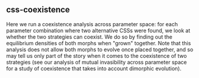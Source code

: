 ## css-coexistence

Here we run a coexistence analysis across parameter space: for each parameter combination where two alternative CSSs were found, we look at whether the two strategies can coexist. We do so by finding out the equilibrium densities of both morphs when "grown" together. Note that this analysis does not allow both morphs to evolve once placed together, and so may tell us only part of the story when it comes to the coexistence of two strategies (see our analysis of mutual invasibility across parameter space for a study of coexistence that takes into account dimorphic evolution).
